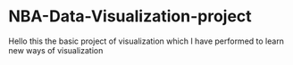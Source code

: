 # NBA-Data-Visualization-project
Hello this the basic project of visualization which I have performed to learn new ways of visualization
